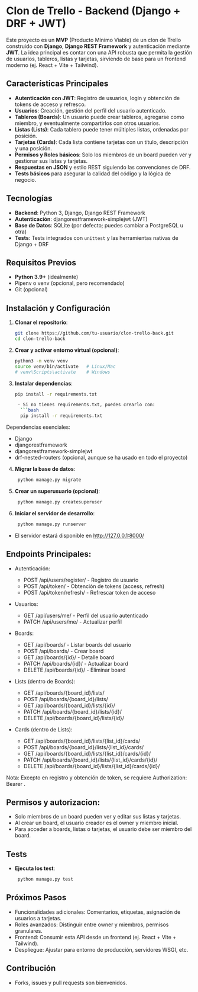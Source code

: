 # Clon de Trello - Backend (Django + DRF + JWT)

Este proyecto es un **MVP** (Producto Mínimo Viable) de un clon de Trello construido con **Django**, **Django REST Framework** y autenticación mediante **JWT**. La idea principal es contar con una API robusta que permita la gestión de usuarios, tableros, listas y tarjetas, sirviendo de base para un frontend moderno (ej. React + Vite + Tailwind).

## Características Principales

- **Autenticación con JWT**: Registro de usuarios, login y obtención de tokens de acceso y refresco.
- **Usuarios**: Creación, gestión del perfil del usuario autenticado.
- **Tableros (Boards)**: Un usuario puede crear tableros, agregarse como miembro, y eventualmente compartirlos con otros usuarios.
- **Listas (Lists)**: Cada tablero puede tener múltiples listas, ordenadas por posición.
- **Tarjetas (Cards)**: Cada lista contiene tarjetas con un título, descripción y una posición.
- **Permisos y Roles básicos**: Solo los miembros de un board pueden ver y gestionar sus listas y tarjetas.
- **Respuestas en JSON** y estilo REST siguiendo las convenciones de DRF.
- **Tests básicos** para asegurar la calidad del código y la lógica de negocio.

## Tecnologías

- **Backend**: Python 3, Django, Django REST Framework
- **Autenticación**: djangorestframework-simplejwt (JWT)
- **Base de Datos**: SQLite (por defecto; puedes cambiar a PostgreSQL u otra)
- **Tests**: Tests integrados con `unittest` y las herramientas nativas de Django + DRF

## Requisitos Previos

- **Python 3.9+** (idealmente)
- Pipenv o venv (opcional, pero recomendado)
- Git (opcional)

## Instalación y Configuración

1. **Clonar el repositorio**:
   ```bash
   git clone https://github.com/tu-usuario/clon-trello-back.git
   cd clon-trello-back

   
2. **Crear y activar entorno virtual (opcional)**:
   ```bash
   python3 -m venv venv
   source venv/bin/activate   # Linux/Mac
   # venv\Scripts\activate    # Windows

3. **Instalar dependencias**:
   ```bash
   pip install -r requirements.txt
   
    - Si no tienes requirements.txt, puedes crearlo con:
     ```bash
     pip install -r requirements.txt
  Dependencias esenciales:

  - Django
  - djangorestframework
  - djangorestframework-simplejwt
  - drf-nested-routers (opcional, aunque se ha usado en todo el proyecto)    

4. **Migrar la base de datos**:
   ```bash
    python manage.py migrate

5. **Crear un superusuario (opcional)**:
   ```bash
    python manage.py createsuperuser

6. **Iniciar el servidor de desarrollo**:
   ```bash
    python manage.py runserver


- El servidor estará disponible en http://127.0.0.1:8000/

## Endpoints Principales:
- Autenticación:

  - POST /api/users/register/ - Registro de usuario
  - POST /api/token/ - Obtención de tokens (access, refresh)
  - POST /api/token/refresh/ - Refrescar token de acceso
 
- Usuarios:
  
  - GET /api/users/me/ - Perfil del usuario autenticado
  - PATCH /api/users/me/ - Actualizar perfil
 
- Boards:

  - GET /api/boards/ - Listar boards del usuario
  - POST /api/boards/ - Crear board
  - GET /api/boards/{id}/ - Detalle board
  - PATCH /api/boards/{id}/ - Actualizar board
  - DELETE /api/boards/{id}/ - Eliminar board
  
- Lists (dentro de Boards):
  
  - GET /api/boards/{board_id}/lists/
  - POST /api/boards/{board_id}/lists/
  - GET /api/boards/{board_id}/lists/{id}/
  - PATCH /api/boards/{board_id}/lists/{id}/
  - DELETE /api/boards/{board_id}/lists/{id}/

- Cards (dentro de Lists):

  - GET /api/boards/{board_id}/lists/{list_id}/cards/
  - POST /api/boards/{board_id}/lists/{list_id}/cards/
  - GET /api/boards/{board_id}/lists/{list_id}/cards/{id}/
  - PATCH /api/boards/{board_id}/lists/{list_id}/cards/{id}/
  - DELETE /api/boards/{board_id}/lists/{list_id}/cards/{id}/
    
Nota: Excepto en registro y obtención de token, se requiere Authorization: Bearer <token>.


## Permisos y autorizacion:

- Solo miembros de un board pueden ver y editar sus listas y tarjetas.
- Al crear un board, el usuario creador es el owner y miembro inicial.
- Para acceder a boards, listas o tarjetas, el usuario debe ser miembro del board.

## Tests 
- **Ejecuta los test**:
   ```bash
    python manage.py test


## Próximos Pasos
  - Funcionalidades adicionales: Comentarios, etiquetas, asignación de usuarios a tarjetas.
  - Roles avanzados: Distinguir entre owner y miembros, permisos granulares.
  - Frontend: Consumir esta API desde un frontend (ej. React + Vite + Tailwind).
  - Despliegue: Ajustar para entorno de producción, servidores WSGI, etc.


## Contribución
  - Forks, issues y pull requests son bienvenidos.

